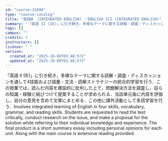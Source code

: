 ```yaml
---
id: "course:31098"
type: "course-catalog"
title: "英語Ⅲ （INTEGRATED ENGLISH) ／ENGLISH III (INTEGRATED ENGLISH)"
summary: "「英語 II (IE)」に引き続き，多様なテーマに関する読解・調査・ディスカッションを通して4技能および語彙・文法・読解ストラテジーの統合的学習を行う．この授業では，読んだ内容を建設的に批判した上で，問題解決方法を調査し，自らの知識・経験と…"
tags: []
campus: ""
credits: 1
instructors: []
license: " "
version:
  created_at: "2025-10-09T03:48:57Z"
  updated_at: "2025-10-09T03:48:57Z"
---
```


「英語 II (IE)」に引き続き，多様なテーマに関する読解・調査・ディスカッションを通して4技能および語彙・文法・読解ストラテジーの統合的学習を行う．この授業では，読んだ内容を建設的に批判した上で，問題解決方法を調査し，自らの知識・経験と結びつけて提案することが求められる．当該単元毎に内容を評価し，自分の意見を含めて文章にまとめる．この他に課外活動として多読学習を行う．Involves integrated learning of English in four skills, vocabulary, grammar, and reading skills. Students are requested to read the text critically, conduct research on the issue, and make a proposal for the solution while referring to their individual knowledge and experience. The final product is a short summary essay including personal opinions for each unit. Along with the main course is extensive reading provided.

